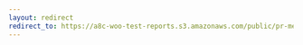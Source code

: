 ```yaml
---
layout: redirect
redirect_to: https://a8c-woo-test-reports.s3.amazonaws.com/public/pr-merge/45774/e2e/index.html
---
```

